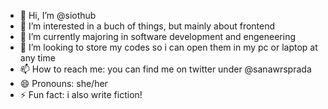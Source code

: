 - 👋 Hi, I’m @siothub
- 👀 I’m interested in a buch of things, but mainly about frontend
- 🌱 I’m currently majoring in software development and engeneering
- 💞️ I’m looking to store my codes so i can open them in my pc or laptop at any time
- 📫 How to reach me: you can find me on twitter under @sanawrsprada
- 😄 Pronouns: she/her
- ⚡ Fun fact: i also write fiction!

<!---
siothub/siothub is a ✨ special ✨ repository because its `README.md` (this file) appears on your GitHub profile.
You can click the Preview link to take a look at your changes.
--->
